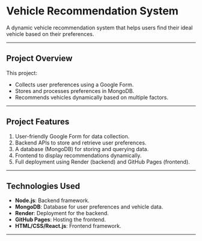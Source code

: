 # Vehicle Recommendation System

A dynamic vehicle recommendation system that helps users find their ideal vehicle based on their preferences.

---

## **Project Overview**
This project:
- Collects user preferences using a Google Form.
- Stores and processes preferences in MongoDB.
- Recommends vehicles dynamically based on multiple factors.

---

## **Project Features**
1. User-friendly Google Form for data collection.
2. Backend APIs to store and retrieve user preferences.
3. A database (MongoDB) for storing and querying data.
4. Frontend to display recommendations dynamically.
5. Full deployment using Render (backend) and GitHub Pages (frontend).

---

## **Technologies Used**
- **Node.js**: Backend framework.
- **MongoDB**: Database for user preferences and vehicle data.
- **Render**: Deployment for the backend.
- **GitHub Pages**: Hosting the frontend.
- **HTML/CSS/React.js**: Frontend framework.

---
